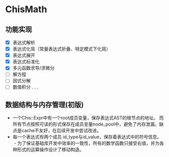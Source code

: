 ChisMath
=========

## 功能实现

  - [x] 表达式解析
  - [x] 表达式化简（常量表达式折叠、特定模式下化简）
  - [x] 表达式展开
  - [x] 表达式标准化
  - [x] 多元函数求导/求微分
  - [ ] 解方程
  - [ ] 因式分解
  - [ ] 数值积分
  .
  .
  .
  
## 数据结构与内存管理(初版)
  - 一个Chis::Expr中有一个root成员变量，保存表达式AST的根节点的地址。
  而所有节点按照可读的形式保存在成员变量node_pool中，避免了内存泄漏。缺点是cache不友好，在后续开发中尝试改进。
  - 每一个表达式有两个成员 id_type与id_value，保存着表达式中的符号信息。
  - 为了保证基础库开发中效率的一致性，所有的数学函数只接受右值，并为各种形式的运算操作设计了移动构造。

  
